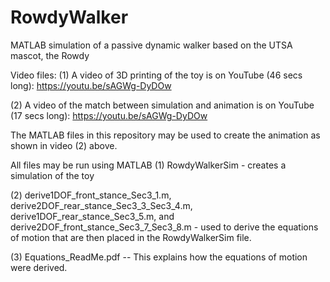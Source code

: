 # RowdyWalker
MATLAB simulation of a passive dynamic walker based on the UTSA mascot, the Rowdy

Video files:
(1) A video of 3D printing of the toy is on YouTube (46 secs long): https://youtu.be/sAGWg-DyDOw

(2) A video of the match between simulation and animation is on YouTube (17 secs long): https://youtu.be/sAGWg-DyDOw 

The MATLAB files in this repository may be used to create the animation as shown in video (2) above. 

All files may be run using MATLAB
(1) RowdyWalkerSim - creates a simulation of the toy

(2) derive1DOF_front_stance_Sec3_1.m, derive2DOF_rear_stance_Sec3_3_Sec3_4.m, derive1DOF_rear_stance_Sec3_5.m, and derive2DOF_front_stance_Sec3_7_Sec3_8.m - used to derive the equations of motion that are then placed in the RowdyWalkerSim file.

(3) Equations_ReadMe.pdf -- This explains how the equations of motion were derived. 
